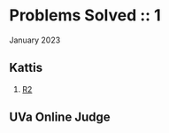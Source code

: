 # Problems Solved :: 1
January 2023

Kattis
-----------------
1. [R2](https://open.kattis.com/problems/r2)

UVa Online Judge
-----------------
